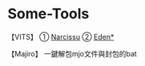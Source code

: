 # Some-Tools


【VITS】
①
[Narcissu](https://github.com/G-Sea/Some-Tools/blob/main/%5BVITS%5DExtract%20List%20form%20Narcissu%20Scripts/jp_re.py)
②
[Eden*](https://github.com/G-Sea/Some-Tools/tree/main/%5BVITS%5DExtract%20Lines%20from%20Eden)
 
【Majiro】
一鍵解包mjo文件與封包的bat
